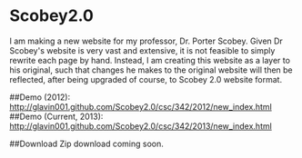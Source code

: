 Scobey2.0
=========

I am making a new website for my professor, Dr. Porter Scobey. 
Given Dr Scobey's website is very vast and extensive, it is not feasible to simply rewrite each page by hand.
Instead, I am creating this website as a layer to his original, such that changes he makes to the original website will then be reflected, after being upgraded of course, to Scobey 2.0 website format.

##Demo (2012): 
http://glavin001.github.com/Scobey2.0/csc/342/2012/new_index.html
##Demo (Current, 2013): 
http://glavin001.github.com/Scobey2.0/csc/342/2013/new_index.html

##Download
Zip download coming soon.
